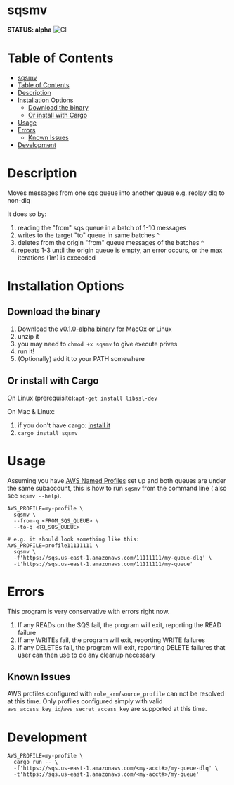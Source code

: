 # sqsmv

**STATUS: alpha**
![CI](https://github.com/kenshih/sqsmv/workflows/CI/badge.svg)
# Table of Contents

- [sqsmv](#sqsmv)
- [Table of Contents](#table-of-contents)
- [Description](#description)
- [Installation Options](#installation-options)
  - [Download the binary](#download-the-binary)
  - [Or install with Cargo](#or-install-with-cargo)
- [Usage](#usage)
- [Errors](#errors)
  - [Known Issues](#known-issues)
- [Development](#development)

# Description

Moves messages from one sqs queue into another queue e.g. replay dlq to non-dlq

It does so by:
1. reading the "from" sqs queue in a batch of 1-10 messages
2. writes to the target "to" queue in same batches ^
3. deletes from the origin "from" queue messages of the batches ^
4. repeats 1-3 until the origin queue is empty, an error occurs, or the max iterations (1m) is exceeded
# Installation Options
## Download the binary
1. Download the [v0.1.0-alpha binary](https://github.com/kenshih/sqsmv/releases/tag/v0.1.0-alpha) for MacOx or Linux
2. unzip it
3. you may need to `chmod +x sqsmv` to give execute prives
4. run it!
5. (Optionally) add it to your PATH somewhere

## Or install with Cargo
On Linux (prerequisite):`apt-get install libssl-dev`

On Mac & Linux:
1. if you don't have cargo: [install it](https://doc.rust-lang.org/cargo/getting-started/installation.html)
2. `cargo install sqsmv`
# Usage

Assuming you have [AWS Named Profiles](https://docs.aws.amazon.com/cli/latest/userguide/cli-configure-profiles.html) set up and both queues are under the same subaccount, this is how to run `sqsmv` from the command line ( also see `sqsmv --help`).

```
AWS_PROFILE=my-profile \
  sqsmv \
  --from-q <FROM_SQS_QUEUE> \
  --to-q <TO_SQS_QUEUE>

# e.g. it should look something like this:
AWS_PROFILE=profile11111111 \
  sqsmv \
  -f'https://sqs.us-east-1.amazonaws.com/11111111/my-queue-dlq' \
  -t'https://sqs.us-east-1.amazonaws.com/11111111/my-queue'
```

# Errors

This program is very conservative with errors right now.

1. If any READs on the SQS fail, the program will exit, reporting the READ failure
2. If any WRITEs fail, the program will exit, reporting WRITE failures
3. If any DELETEs fail, the program will exit, reporting DELETE failures that user can then use to do any cleanup necessary

## Known Issues

AWS profiles configured with `role_arn`/`source_profile` can not be resolved at this time. Only profiles configured simply with valid `aws_access_key_id`/`aws_secret_access_key` are supported at this time.

# Development

```
AWS_PROFILE=my-profile \
  cargo run -- \
  -f'https://sqs.us-east-1.amazonaws.com/<my-acct#>/my-queue-dlq' \
  -t'https://sqs.us-east-1.amazonaws.com/<my-acct#>/my-queue'
```